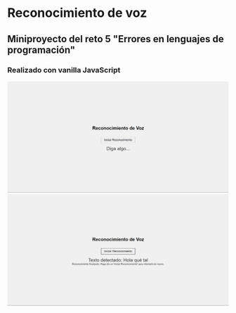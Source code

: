# Reconocimiento de voz
## Miniproyecto del reto 5 "Errores en lenguajes de programación"
### Realizado con vanilla JavaScript

![Preview1](./1.png)
![Preview2](./2.png)